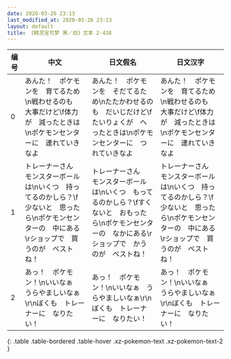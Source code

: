 ```yaml
---
date: 2020-03-26 23:13
last_modified_at: 2020-03-26 23:13
layout: default
title: 《精灵宝可梦 黑／白》文本 2-438
---
```

| 编号 | 中文 | 日文假名 | 日文汉字 |
| ---- | ---- | ---- | --- |
| 0 | あんた！　ポケモンを　育てるため\n戦わせるのも　大事だけど\f体力が　減ったときは\nポケモンセンターに　連れていきなよ | あんた！　ポケモンを　そだてるため\nたたかわせるのも　だいじだけど\fたいりょくが　へったときは\nポケモンセンターに　つれていきなよ | あんた！　ポケモンを　育てるため\n戦わせるのも　大事だけど\f体力が　減ったときは\nポケモンセンターに　連れていきなよ |
| 1 | トレーナーさん　モンスターボールは\nいくつ　持ってるのかしら？\f少ないと　思ったら\nポケモンセンターの　中にある\rショップで　買うのが　ベストね！ | トレーナーさん　モンスターボールは\nいくつ　もってるのかしら？\fすくないと　おもったら\nポケモンセンターの　なかにある\rショップで　かうのが　ベストね！ | トレーナーさん　モンスターボールは\nいくつ　持ってるのかしら？\f少ないと　思ったら\nポケモンセンターの　中にある\rショップで　買うのが　ベストね！ |
| 2 | あっ！　ポケモン！\nいいなぁ　うらやましいなぁ\r\nぼくも　トレーナーに　なりたい！ | あっ！　ポケモン！\nいいなぁ　うらやましいなぁ\r\nぼくも　トレーナーに　なりたい！ | あっ！　ポケモン！\nいいなぁ　うらやましいなぁ\r\nぼくも　トレーナーに　なりたい！ |
{: .table .table-bordered .table-hover .xz-pokemon-text .xz-pokemon-text-2 }